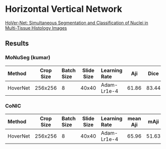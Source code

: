 # Horizontal Vertical Network

[HoVer-Net: Simultaneous Segmentation and Classification of Nuclei in Multi-Tissue Histology Images](https://arxiv.org/pdf/1812.06499.pdf)

## Results

### MoNuSeg (kumar)

| Method   | Crop Size | Batch Size | Slide Size | Learning Rate | Aji   | Dice  | DQ    | SQ    | PQ    |
| :--      | :--:      | :--        | :--:       | :--           | :-:   | :--:  | :--:  | :--:  | :--:  |
| HoverNet | 256x256   | 8          | 40x40      | Adam-Lr1e-4   | 61.86 | 83.44 | 78.57 | 79.73 | 62.64 |

### CoNIC

| Method   | Crop Size | Batch Size | Slide Size | Learning Rate | mean Aji | mAji   | mDice  | mDQ   | mSQ   | mPQ   |
| :--      | :--:      | :--        | :--:       | :--           | :-:      | :--:   | :--:   | :--:  | :--:  | :--:  |
| HoverNet | 256x256   | 8          | 40x40      | Adam-Lr1e-4   | 65.96    | 51.63  | 68.95  | 66.32 | 82.7  | 55.33 |
